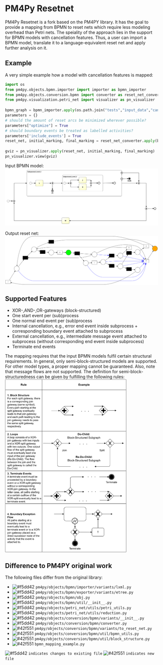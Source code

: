 # PM4Py Resetnet
PM4Py Resetnet is a fork based on the PM4PY library. It has the goal to provide a mapping from BPMN
to reset nets which require less modeling overhead than Petri nets. 
The speiality of the approach lies in the support for BPMN models with cancellation features.
Thus, a user can import a BPMN model, translate it to a language-equivalent reset net and apply further
analysis on it.


## Example
A very simple example how a model with cancellation features is mapped:

```python
import os
from pm4py.objects.bpmn.importer import importer as bpmn_importer
from pm4py.objects.conversion.bpmn import converter as reset_net_converter
from pm4py.visualization.petri_net import visualizer as pn_visualizer

bpmn_graph = bpmn_importer.apply(os.path.join("tests","input_data","cancellation.bpmn"))
parameters = {}
# should the amount of reset arcs be minimized wherever possible?
parameters["optimize"] = True
# should boundary events be treated as labelled activities?
parameters['include_events'] = True
reset_net, initial_marking, final_marking = reset_net_converter.apply(bpmn_graph, variant=reset_net_converter.RESET_VARIANT, parameters=parameters)

gviz = pn_visualizer.apply(reset_net, initial_marking, final_marking)
pn_visualizer.view(gviz)
```

Input BPMN model:\
<img src="cancellation_bpmn.png" alt="drawing" width="700"/>


Output reset net:\
<img src="cancellation_resetnet.png" alt="drawing" width="900"/>

## Supported Features
* XOR-,AND-,OR-gateways (block-structured)
* One start event per (sub)process
* One normal end event per (sub)process
* Internal cancellation, e.g., error end event inside subprocess + corresponding boundary event attached to subprocess
* External cancellation, e.g., intermediate message event attached to subprocess (without corresponding end event inside subprocess)
* Terminate end events

The mapping requires that the input BPMN models fulfil certain structural requirements. In general, only semi-block-structured models are supported.
For other model types, a proper mapping cannot be guaranteed. Also, note that message flows are not supported.
The definition for semi-block-structuredness can be given by fulfilling the following rules: \
<img src="bpmn_semi_block.png" alt="drawing" width="400"/>



## Difference to PM4PY original work
The following files differ from the original library:
* ![#f5dd42](https://via.placeholder.com/15/f5dd42/000000?text=+) `pm4py/objects/bpmn/importer/variants/lxml.py`
* ![#f5dd42](https://via.placeholder.com/15/f5dd42/000000?text=+) `pm4py/objects/bpmn/exporter/variants/etree.py`
* ![#f5dd42](https://via.placeholder.com/15/f5dd42/000000?text=+) `pm4py/objects/bpmn/obj.py`
* ![#f5dd42](https://via.placeholder.com/15/f5dd42/000000?text=+) `pm4py/objects/bpmn/util/__init__.py`
* ![#f5dd42](https://via.placeholder.com/15/f5dd42/000000?text=+) `pm4py/objects/petri_net/utils/petri_utils.py`
* ![#f5dd42](https://via.placeholder.com/15/f5dd42/000000?text=+) `pm4py/objects/petri_net/utils/reduction.py`
* ![#f5dd42](https://via.placeholder.com/15/f5dd42/000000?text=+) `pm4py/objects/conversion/bpmn/variants/__init__.py`
* ![#f5dd42](https://via.placeholder.com/15/f5dd42/000000?text=+) `pm4py/objects/conversion/bpmn/converter.py`
* ![#42f551](https://via.placeholder.com/15/42f551/000000?text=+) `pm4py/objects/conversion/bpmn/variants/to_reset_net.py`
* ![#42f551](https://via.placeholder.com/15/42f551/000000?text=+) `pm4py/objects/conversion/bpmn/util/bpmn_utils.py`
* ![#42f551](https://via.placeholder.com/15/42f551/000000?text=+) `pm4py/objects/conversion/bpmn/util/block_structure.py`
* ![#42f551](https://via.placeholder.com/15/42f551/000000?text=+) `bpmn_mapping_example.py`


![#f5dd42](https://via.placeholder.com/15/f5dd42/000000?text=+) `indicates changes to existing file`
![#42f551](https://via.placeholder.com/15/42f551/000000?text=+) `indicates new file`
